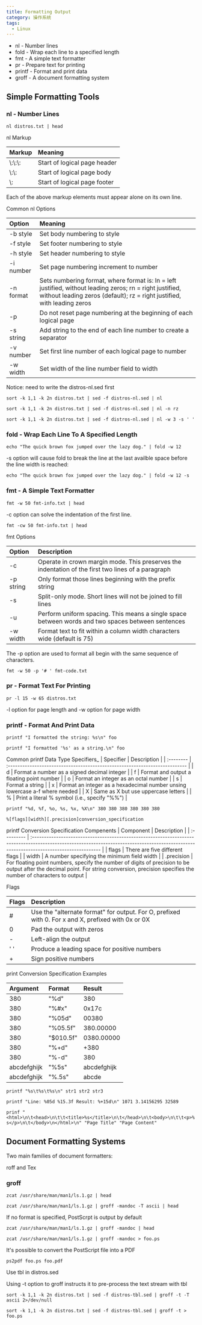 ```yaml
---
title: Formatting Output
category: 操作系统
tags:
  - Linux
---
```


- nl - Number lines
- fold - Wrap each line to a specified length
- fmt - A simple text formatter
- pr - Prepare text for printing
- printf - Format and print data
- groff - A document formatting system

## Simple Formatting Tools

### nl - Number Lines

`nl distros.txt | head`

nl Markup

| Markup    | Meaning                      |
| :-------- | :--------------------------- |
| \\:\\:\\: | Start of logical page header |
| \\:\\:    | Start of logical page body   |
| \\:       | Start of logical page footer |

Each of the above markup elements must appear alone on its own line.

Common nl Options

| Option    | Meaning                                                                                                                                                                                       |
| :-------- | :-------------------------------------------------------------------------------------------------------------------------------------------------------------------------------------------- |
| -b style  | Set body numbering to style                                                                                                                                                                   |
| -f style  | Set footer numbering to style                                                                                                                                                                 |
| -h style  | Set header numbering to style                                                                                                                                                                 |
| -i number | Set page numbering increment to number                                                                                                                                                        |
| -n format | Sets numbering format, where format is: ln = left justified, without leading zeros; rn = right justified, without leading zeros (default); rz = right justified, with leading zeros |
| -p        | Do not reset page numbering at the beginning of each logical page                                                                                                                             |
| -s string | Add string to the end of each line number to create a separator                                                                                                                               |
| -v number | Set first line number of each logical page to number                                                                                                                                          |
| -w width  | Set width of the line number field to width                                                                                                                                                   |

Notice: need to write the distros-nl.sed first

`sort -k 1,1 -k 2n distros.txt | sed -f distros-nl.sed | nl`

`sort -k 1,1 -k 2n distros.txt | sed -f distros-nl.sed | nl -n rz`

`sort -k 1,1 -k 2n distros.txt | sed -f distros-nl.sed | nl -w 3 -s ' '`

### fold - Wrap Each Line To A Specified Length

`echo "The quick brown fox jumped over the lazy dog." | fold -w 12`

-s option will cause fold to break the line at the last availble space before the line width is reached:

`echo "The quick brown fox jumped over the lazy dog." | fold -w 12 -s`

### fmt - A Simple Text Formatter

`fmt -w 50 fmt-info.txt | head`

-c option can solve the indentation of the first line.

`fmt -cw 50 fmt-info.txt | head`

fmt Options

| Option    | Description                                                                                        |
| :-------- | :------------------------------------------------------------------------------------------------- |
| -c        | Operate in crown margin mode. This preserves the indentation of the first two lines of a paragraph |
| -p string | Only format those lines beginning with the prefix string                                           |
| -s        | Split-only mode. Short lines will not be joined to fill lines                                      |
| -u        | Perform uniform spacing. This means a single space between words and two spaces between sentences  |
| -w width  | Format text to fit within a column width characters wide (default is 75)                           |

The -p option are used to format all begin with the same sequence of characters.

`fmt -w 50 -p '# ' fmt-code.txt`

### pr - Format Text For Printing

`pr -l 15 -w 65 distros.txt`

-l option for page length and -w option for page width

### printf - Format And Print Data

`printf "I formatted the string: %s\n" foo`

`printf "I formatted '%s' as a string.\n" foo`

Common printf Data Type Specifiers_
| Specifier | Description                                                                 |
| :-------- | :-------------------------------------------------------------------------- |
| d         | Format a number as a signed decimal integer                                 |
| f         | Format and output a floating point number                                   |
| o         | Format an integer as an octal number                                        |
| s         | Format a string                                                             |
| x         | Format an integer as a hexadecimal number unsing lowercase a-f where needed |
| X         | Same as X but use uppercase letters                                         |
| %         | Print a literal % symbol (i.e., specify "%%")                               |

`printf "%d, %f, %o, %s, %x, %X\n" 380 380 380 380 380 380`

`%[flags][width][.precision]conversion_specification`

printf Conversion Specification Compenents
| Component  | Description                                                                                                                                                                               |
| :--------- | :---------------------------------------------------------------------------------------------------------------------------------------------------------------------------------------- |
| flags      | There are five different flags                                                                                                                                                            |
| width      | A number specifying the minimum field width                                                                                                                                               |
| .precision | For floating point numbers, specify the number of digits of precision to be output after the decimal point. For string conversion, precision specifies the number of characters to output |

Flags

| Flags | Description                                                                                        |
| :---- | :------------------------------------------------------------------------------------------------- |
| #     | Use the "alternate format" for output. For O, prefixed with 0. For x and X, prefixed with 0x or 0X |
| 0     | Pad the output with zeros                                                                          |
| -     | Left-align the output                                                                              |
| ' '   | Produce a leading space for positive numbers                                                       |
| +     | Sign positive numbers                                                                              |

print Conversion Specification Examples

| Argument    | Format     | Result      |
| :---------- | :--------- | :---------- |
| 380         | "%d"       | 380         |
| 380         | "%#x"      | 0x17c       |
| 380         | "%05d"     | 00380       |
| 380         | "%05.5f"   | 380.00000   |
| 380         | "\$010.5f" | 0380.00000  |
| 380         | "%+d"      | +380        |
| 380         | "%-d"      | 380         |
| abcdefghijk | "%5s"      | abcdefghijk |
| abcdefghijk | "%.5s"     | abcde       |

`printf "%s\t%s\t%s\n" str1 str2 str3`

`printf "Line: %05d %15.3f Result: %+15d\n" 1071 3.14156295 32589`

`prinf "<html>\n\t<head>\n\t\t<title>%s</title>\n\t</head>\n\t<body>\n\t\t<p>%s</p>\n\t</body>\n</html>\n" "Page Title" "Page Content"`

## Document Formatting Systems

Two main families of document formatters:

roff and Tex

### groff

`zcat /usr/share/man/man1/ls.1.gz | head`

`zcat /usr/share/man/man1/ls.1.gz | groff -mandoc -T ascii | head`

If no format is specified, PostScrpt is output by default

`zcat /usr/share/man/man1/ls.1.gz | groff -mandoc | head`

`zcat /usr/share/man/man1/ls.1.gz | groff -mandoc > foo.ps`

It's possible to convert the PostScript file into a PDF

`ps2pdf foo.ps foo.pdf`

Use tbl in distros.sed

Using -t option to groff instructs it to pre-process the text stream with tbl

`sort -k 1,1 -k 2n distros.txt | sed -f distros-tbl.sed | groff -t -T ascii 2>/dev/null`

`sort -k 1,1 -k 2n distros.txt | sed -f distros-tbl.sed | groff -t > foo.ps`
